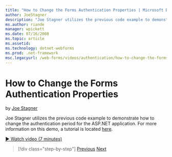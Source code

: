 ```yaml
---
title: "How to Change the Forms Authentication Properties | Microsoft Docs"
author: JoeStagner
description: "Joe Stagner utilizes the previous code example to demonstrate how to change the authentication period for the ASP.NET application. For more information on th..."
ms.author: riande
manager: wpickett
ms.date: 07/16/2008
ms.topic: article
ms.assetid: 
ms.technology: dotnet-webforms
ms.prod: .net-framework
msc.legacyurl: /web-forms/videos/authentication/how-to-change-the-forms-authentication-properties
---
```

How to Change the Forms Authentication Properties
====================
by [Joe Stagner](https://github.com/JoeStagner)

Joe Stagner utilizes the previous code example to demonstrate how to change the authentication period for the ASP.NET application. For more information on this demo, a tutorial is located [here](../../overview/older-versions-security/introduction/forms-authentication-configuration-and-advanced-topics-vb.md).

[&#9654; Watch video (7 minutes)](https://channel9.msdn.com/Blogs/ASP-NET-Site-Videos/how-to-change-the-forms-authentication-properties)

>[!div class="step-by-step"] [Previous](using-basic-forms-authentication-in-aspnet.md) [Next](how-to-setup-and-use-cookie-less-authentication-in-an-aspnet-application.md)